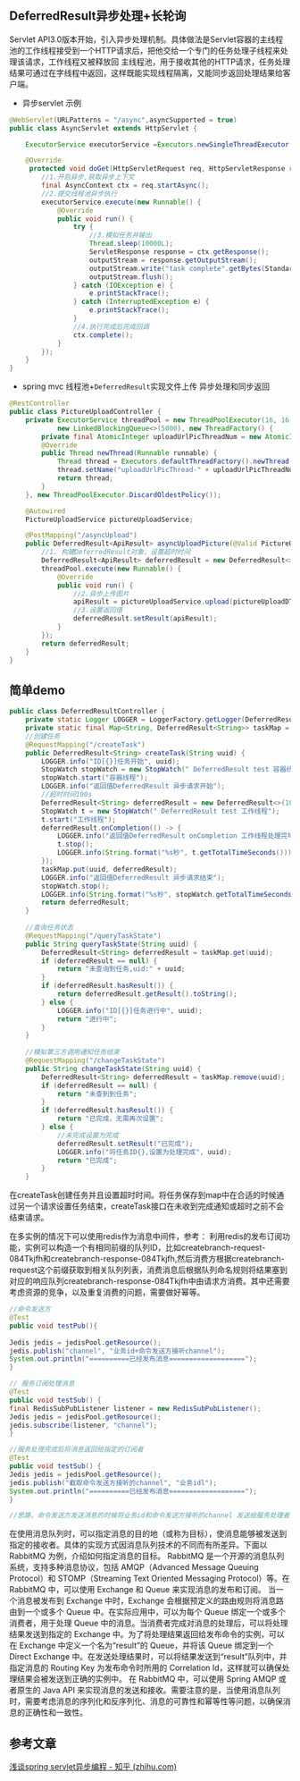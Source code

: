 ## DeferredResult异步处理+长轮询

Servlet API3.0版本开始，引入异步处理机制。具体做法是Servlet容器的主线程池的工作线程接受到一个HTTP请求后，把他交给一个专门的任务处理子线程来处理该请求，工作线程又被释放回 主线程池，用于接收其他的HTTP请求，任务处理结果可通过在字线程中返回，这样既能实现线程隔离，又能同步返回处理结果给客户端。
- 异步servlet 示例
```java
@WebServlet(URLPatterns = "/async",asyncSupported = true)
public class AsyncServlet extends HttpServlet {

    ExecutorService executorService =Executors.newSingleThreadExecutor();

    @Override
     protected void doGet(HttpServletRequest req, HttpServletResponse resp) throws ServletException, IOException {
        //1.开启异步,获取异步上下文
        final AsyncContext ctx = req.startAsync();
        //2.提交线程池异步执行
        executorService.execute(new Runnable() {
            @Override
            public void run() {
                try {
                    //3.模拟任务并输出
                    Thread.sleep(10000L);
                    ServletResponse response = ctx.getResponse();
                    outputStream = response.getOutputStream();
                    outputStream.write("task complete".getBytes(StandardCharsets.UTF_8));
                    outputStream.flush();
                } catch (IOException e) {
                    e.printStackTrace();
                } catch (InterruptedException e) {
                    e.printStackTrace();
                }
                //4.执行完成后完成回调
                ctx.complete();
            }
        });
    }
}
```

-  spring mvc 线程池+`DeferredResult`实现文件上传 异步处理和同步返回

```java
@RestController
public class PictureUploadController {
    private ExecutorService threadPool = new ThreadPoolExecutor(16, 16, 30, TimeUnit.SECONDS,
            new LinkedBlockingQueue<>(5000), new ThreadFactory() {
        private final AtomicInteger uploadUrlPicThreadNum = new AtomicInteger(1);
        @Override
        public Thread newThread(Runnable runnable) {
            Thread thread = Executors.defaultThreadFactory().newThread(runnable);
            thread.setName("uploadUrlPicThread-" + uploadUrlPicThreadNum.getAndIncrement());
            return thread;
        }
    }, new ThreadPoolExecutor.DiscardOldestPolicy());

    @Autowired
	PictureUploadService pictureUploadService;

    @PostMapping("/asyncUpload")
    public DeferredResult<ApiResult> asyncUploadPicture(@Valid PictureUploadDTO pictureUploadDTO) {    
        //1. 构建DeferredResult对象，设置超时时间
        DeferredResult<ApiResult> deferredResult = new DeferredResult<>(5000);
        threadPool.execute(new Runnable() {
            @Override
            public void run() {
                //2.异步上传图片
                apiResult = pictureUploadService.upload(pictureUploadDTO);
                //3.设置返回值
                deferredResult.setResult(apiResult);
            }
        });
        return deferredResult;
    }
}
```


## 简单demo

```java
public class DeferredResultController {  
    private static Logger LOGGER = LoggerFactory.getLogger(DeferredResultController.class);  
    private static final Map<String, DeferredResult<String>> taskMap = new ConcurrentHashMap<>();  
    //创建任务  
    @RequestMapping("/createTask")  
    public DeferredResult<String> createTask(String uuid) {  
        LOGGER.info("ID[{}]任务开始", uuid);  
        StopWatch stopWatch = new StopWatch(" DeferredResult test 容器线程");  
        stopWatch.start("容器线程");  
        LOGGER.info("返回值DeferredResult 异步请求开始");  
        //超时时间100s  
        DeferredResult<String> deferredResult = new DeferredResult<>(100000L);  
        StopWatch t = new StopWatch(" DeferredResult test 工作线程");  
        t.start("工作线程");  
        deferredResult.onCompletion(() -> {  
            LOGGER.info("返回值DeferredResult onCompletion 工作线程处理完毕");  
            t.stop();  
            LOGGER.info(String.format("%s秒", t.getTotalTimeSeconds()));  
        });  
        taskMap.put(uuid, deferredResult);  
        LOGGER.info("返回值DeferredResult 异步请求结束");  
        stopWatch.stop();  
        LOGGER.info(String.format("%s秒", stopWatch.getTotalTimeSeconds()));  
        return deferredResult;  
    }  
  
    //查询任务状态  
    @RequestMapping("/queryTaskState")  
    public String queryTaskState(String uuid) {  
        DeferredResult<String> deferredResult = taskMap.get(uuid);  
        if (deferredResult == null) {  
            return "未查询到任务,uid:" + uuid;  
        }  
        if (deferredResult.hasResult()) {  
            return deferredResult.getResult().toString();  
        } else {  
            LOGGER.info("ID[{}]任务进行中", uuid);  
            return "进行中";  
        }  
    }  
  
    //模拟第三方调用通知任务结束  
    @RequestMapping("/changeTaskState")  
    public String changeTaskState(String uuid) {  
        DeferredResult<String> deferredResult = taskMap.remove(uuid);  
        if (deferredResult == null) {  
            return "未查到到任务";  
        }  
        if (deferredResult.hasResult()) {  
            return "已完成，无需再次设置";  
        } else {  
            //未完成设置为完成  
            deferredResult.setResult("已完成");  
            LOGGER.info("将任务ID{},设置为处理完成", uuid);  
            return "已完成";  
        }  
    }
```
在createTask创建任务并且设置超时时间。将任务保存到map中在合适的时候通过另一个请求设置任务结束，createTask接口在未收到完成通知或超时之前不会结束请求。

在多实例的情况下可以使用redis作为消息中间件，参考：
利用redis的发布订阅功能，实例可以构造一个有相同前缀的队列ID，比如createbranch-request-084Tkjfh和createbranch-response-084Tkjfh,然后消费方根据createbranch-request这个前缀获取到相关队列列表，消费消息后根据队列命名规则将结果塞到对应的响应队列createbranch-response-084Tkjfh中由请求方消费。其中还需要考虑资源的竞争，以及重复消费的问题，需要做好幂等。

```java
//命令发送方
@Test
public void testPub(){
 
Jedis jedis = jedisPool.getResource();
jedis.publish("channel", "业务id+命令发送方接听channel"); 
System.out.println("==========已经发布消息===================");
}

// 服务订阅处理消息
@Test
public void testSub() {
final RedisSubPubListener listener = new RedisSubPubListener();
Jedis jedis = jedisPool.getResource();
jedis.subscribe(listener, "channel"); 
}

//服务处理完成后将消息返回给指定的订阅者
@Test
public void testSub() {
Jedis jedis = jedisPool.getResource();
jedis.publish("截取命令发送方接听的channel", "业务idl"); 
System.out.println("==========已经发布消息===================");
}

//思路，命令发送方发送消息的时候将业务id和命令发送方接听的channel 发送给服务处理者，服务处理者处理完成后将数据发送命令发送方发过来的指定channel中
```

在使用消息队列时，可以指定消息的目的地（或称为目标），使消息能够被发送到指定的接收者。具体的实现方式因消息队列技术的不同而有所差异。下面以 RabbitMQ 为例，介绍如何指定消息的目标。 RabbitMQ 是一个开源的消息队列系统，支持多种消息协议，包括 AMQP（Advanced Message Queuing Protocol）和 STOMP（Streaming Text Oriented Messaging Protocol）等。在 RabbitMQ 中，可以使用 Exchange 和 Queue 来实现消息的发布和订阅。 当一个消息被发布到 Exchange 中时，Exchange 会根据预定义的路由规则将消息路由到一个或多个 Queue 中。在实际应用中，可以为每个 Queue 绑定一个或多个消费者，用于处理 Queue 中的消息。当消费者完成对消息的处理后，可以将处理结果发送到指定的 Exchange 中。为了将处理结果返回给发布命令的实例，可以在 Exchange 中定义一个名为“result”的 Queue，并将该 Queue 绑定到一个 Direct Exchange 中。在发送处理结果时，可以将结果发送到“result”队列中，并指定消息的 Routing Key 为发布命令时所用的 Correlation Id，这样就可以确保处理结果会被发送到正确的实例中。 在 RabbitMQ 中，可以使用 Spring AMQP 或者原生的 Java API 来实现消息的发送和接收。需要注意的是，当使用消息队列时，需要考虑消息的序列化和反序列化、消息的可靠性和幂等性等问题，以确保消息的正确性和一致性。


## 参考文章

[浅谈spring servlet异步编程 - 知乎 (zhihu.com)](https://zhuanlan.zhihu.com/p/612546966)